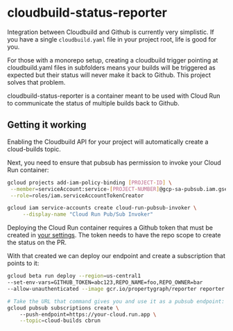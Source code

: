 # cloudbuild-status-reporter

Integration between Cloudbuild and Github is currently very simplistic.  If you
have a single `cloudbuild.yaml` file in your project root, life is good for
you.

For those with a monorepo setup, creating a cloudbuild trigger pointing at
cloudbuild.yaml files in subfolders means your builds will be triggered as
expected but their status will never make it back to Github. This project
solves that problem.

cloudbuild-status-reporter is a container meant to be used with Cloud Run to
communicate the status of multiple builds back to Github.

## Getting it working

Enabling the Cloudbuild API for your project will automatically create a
cloud-builds topic.

Next, you need to ensure that pubsub has permission to invoke your Cloud Run
container:

```sh
gcloud projects add-iam-policy-binding [PROJECT-ID] \
 --member=serviceAccount:service-[PROJECT-NUMBER]@gcp-sa-pubsub.iam.gserviceaccount.com \
 --role=roles/iam.serviceAccountTokenCreator

gcloud iam service-accounts create cloud-run-pubsub-invoker \
     --display-name "Cloud Run Pub/Sub Invoker"
```

Deploying the Cloud Run container requires a Github token that must be created in [your
settings](https://github.com/settings/tokens). The token needs to have the
repo scope to create the status on the PR.

With that created we can deploy our endpoint and create a subscription that points to it:

```sh
gcloud beta run deploy --region=us-central1
--set-env-vars=GITHUB_TOKEN=abc123,REPO_NAME=foo,REPO_OWNER=bar
--allow-unauthenticated --image gcr.io/propertygraph/reporter reporter

# Take the URL that command gives you and use it as a pubsub endpoint:
gcloud pubsub subscriptions create \	
	--push-endpoint=https://your-cloud.run.app \
	--topic=cloud-builds cbrun
```


